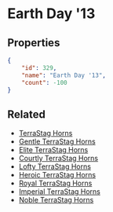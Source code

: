 # Earth Day '13

<no description available>

## Properties

```json
{
    "id": 329,
    "name": "Earth Day '13",
    "count": -100
}
```

## Related

- [TerraStag Horns](../items/9428-terrastag-horns.md)
- [Gentle TerraStag Horns](../items/9429-gentle-terrastag-horns.md)
- [Elite TerraStag Horns](../items/9430-elite-terrastag-horns.md)
- [Courtly TerraStag Horns](../items/9431-courtly-terrastag-horns.md)
- [Lofty TerraStag Horns](../items/9432-lofty-terrastag-horns.md)
- [Heroic TerraStag Horns](../items/9433-heroic-terrastag-horns.md)
- [Royal TerraStag Horns](../items/9434-royal-terrastag-horns.md)
- [Imperial TerraStag Horns](../items/9435-imperial-terrastag-horns.md)
- [Noble TerraStag Horns](../items/9436-noble-terrastag-horns.md)

